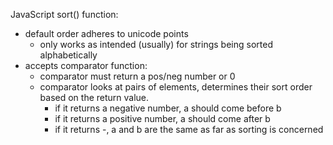 JavaScript sort() function:

- default order adheres to unicode points
  - only works as intended (usually) for strings being sorted alphabetically
- accepts comparator function:
  - comparator must return a pos/neg number or 0
  - comparator looks at pairs of elements, determines their sort order based on the return value.
    - if it returns a negative number, a should come before b
    - if it returns a positive number, a should come after b
    - if it returns -, a and b are the same as far as sorting is concerned
